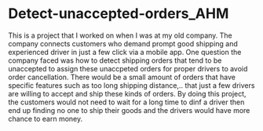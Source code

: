 # Detect-unaccepted-orders_AHM

This is a project that I worked on when I was at my old company. The company connects customers who demand prompt good shipping and experienced driver in just a few click via a mobile app. One question the company faced was how to detect shipping orders that tend to be unaccepted to assign these unaccpeted orders for proper drivers to avoid order cancellation. There would be a small amount of orders that have specific features such as too long shipping distance,.. that just a few drivers are willing to accept and ship these kinds of orders. By doing this project, the customers would not need to wait for a long time to dinf a driver then end up finding no one to ship their goods and the drivers would have more chance to earn money. 
